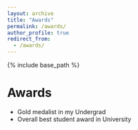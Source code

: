 ```yaml
---
layout: archive
title: "Awards"
permalink: /awards/
author_profile: true
redirect_from: 
  - /awards/
---
```


{% include base_path %}

Awards
======
* Gold medalist in my Undergrad
* Overall best student award in University